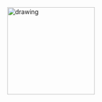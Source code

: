 <img src="https://lh4.googleusercontent.com/SPfbC5iMB_xnHXrR4FXtpGXbU_t5OY0NpHepLFz_IQo8oo5cF72UnEqupClR2J1EADGD1CiG=w16383" alt="drawing" width="200"/>
